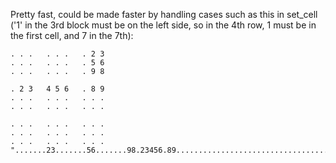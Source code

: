 Pretty fast, could be made faster by handling cases such as this in set_cell ('1' in the 3rd block must be on the left side, so in the 4th row, 1 must be in the first cell, and 7 in the 7th):

```
. . .   . . .   . 2 3
. . .   . . .   . 5 6
. . .   . . .   . 9 8

. 2 3   4 5 6   . 8 9
. . .   . . .   . . .
. . .   . . .   . . .

. . .   . . .   . . .
. . .   . . .   . . .
. . .   . . .   . . .
".......23.......56.......98.23456.89............................................."
```